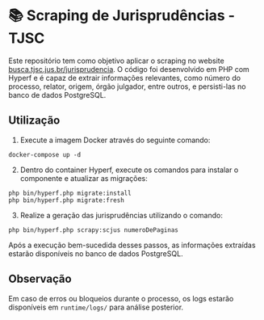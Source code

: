 # 📚 Scraping de Jurisprudências - TJSC

Este repositório tem como objetivo aplicar o scraping no website [busca.tjsc.jus.br/jurisprudencia](https://busca.tjsc.jus.br/jurisprudencia). O código foi desenvolvido em PHP com Hyperf e é capaz de extrair informações relevantes, como número do processo, relator, origem, órgão julgador, entre outros, e persisti-las no banco de dados PostgreSQL.

## Utilização

1. Execute a imagem Docker através do seguinte comando:
```
docker-compose up -d
```

2. Dentro do container Hyperf, execute os comandos para instalar o componente e atualizar as migrações:
```
php bin/hyperf.php migrate:install
php bin/hyperf.php migrate:fresh
```

3. Realize a geração das jurisprudências utilizando o comando:
```
php bin/hyperf.php scrapy:scjus numeroDePaginas
```

Após a execução bem-sucedida desses passos, as informações extraídas estarão disponíveis no banco de dados PostgreSQL. 

## Observação
Em caso de erros ou bloqueios durante o processo, os logs estarão disponíveis em `runtime/logs/` para análise posterior.
